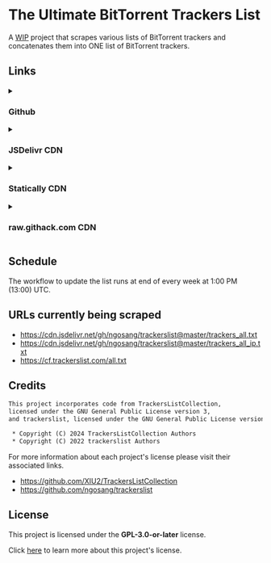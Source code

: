 # The Ultimate BitTorrent Trackers List

A <ins>WIP</ins> project that scrapes various lists of BitTorrent trackers and concatenates them into ONE list of BitTorrent trackers.

## Links

<details>
<summary>

### Github

</summary>

* [Link 1](https://raw.githubusercontent.com/FlawlessCasual17/UltimateBTTrackersList/refs/heads/master/ultimate_trackers.txt)
  (Updates immediately whenever a new commit is pushed to the `master` branch)
* [Link 2](https://flawlesscasual17.github.io/UltimateBTTrackersList/ultimate_trackers.txt)
  (Updates immediately whenever a new commit is pushed to the `master` branch)>

</details>

<details>
<summary>

### JSDelivr CDN

</summary>

* [Link 1](https://cdn.jsdelivr.net/gh/FlawlessCasual17/UltimateBTTrackersList@master/ultimate_trackers.txt)
  (Updates after a week whenever a new commit is pushed to the `master` branch)
* [Link 2](https://cdn.jsdelivr.net/gh/FlawlessCasual17/UltimateBTTrackersList@HEAD/ultimate_trackers.txt)
  (Updates immediately whenever a new commit is pushed to the `master` branch)

</details>

<details>
<summary>

### Statically CDN

</summary>

* [Link 1](https://cdn.statically.io/gh/FlawlessCasual17/UltimateBTTrackersList/master/ultimate_trackers.txt)
  (Updates after a week whenever a new commit is pushed to the `master` branch)
* [Link 2](https://cdn.statically.io/gh/FlawlessCasual17/UltimateBTTrackersList/HEAD/ultimate_trackers.txt)
  (Updates immediately whenever a new commit is pushed to the `master` branch)

</details>

<details>
<summary>

### raw.githack.com CDN

</summary>

* [Link 1](https://rawcdn.githack.com/FlawlessCasual17/UltimateBTTrackersList/master/ultimate_trackers.txt)
  (Updates after a week whenever a new commit is pushed to the `master` branch)
* [Link 2](https://rawcdn.githack.com/FlawlessCasual17/UltimateBTTrackersList/HEAD/ultimate_trackers.txt)
  (Updates immediately whenever a new commit is pushed to the `master` branch)

</details>

## Schedule

The workflow to update the list runs at end of every week at 1:00 PM (13:00) UTC.

## URLs currently being scraped

* <https://cdn.jsdelivr.net/gh/ngosang/trackerslist@master/trackers_all.txt>
* <https://cdn.jsdelivr.net/gh/ngosang/trackerslist@master/trackers_all_ip.txt>
* <https://cf.trackerslist.com/all.txt>

## Credits

```txt
This project incorporates code from TrackersListCollection,
licensed under the GNU General Public License version 3,
and trackerslist, licensed under the GNU General Public License version 2.

 * Copyright (C) 2024 TrackersListCollection Authors
 * Copyright (C) 2022 trackerslist Authors
```

For more information about each project's license please visit their associated links.

* <https://github.com/XIU2/TrackersListCollection>
* <https://github.com/ngosang/trackerslist>

## License

This project is licensed under the **GPL-3.0-or-later** license.

Click [here](./LICENSE) to learn more about this project's license.
